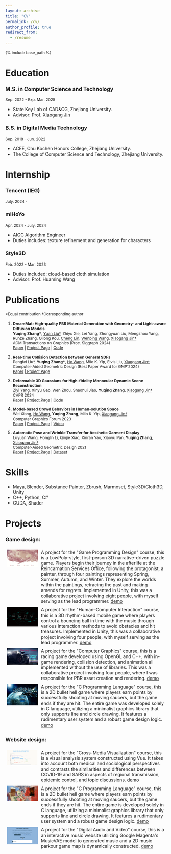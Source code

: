 ```yaml
---
layout: archive
title: "CV"
permalink: /cv/
author_profile: true
redirect_from:
  - /resume
---
```


{% include base_path %}

Education
======

### M.S. in Computer Science and Technology
Sep. 2022 - Exp. Mar. 2025
* State Key Lab of CAD&CG, Zhejiang University.
* Advisor: Prof. [Xiaogang Jin](http://www.cad.zju.edu.cn/home/jin/)
### B.S. in Digital Media Technology
Sep. 2018 - Jun. 2022
* ACEE, Chu Kochen Honors College, Zhejiang University.
* The College of Computer Science and Technology, Zhejiang University.

Internship
======
### Tencent (IEG)
July. 2024 - 

### miHoYo
Apr. 2024 - July. 2024
  * AIGC Algorithm Engineer
  * Duties includes: texture refinement and generation for characters

### Style3D
Feb. 2022 - Mar. 2023
  * Duties included: cloud-based cloth simulation
  * Advisor: Prof. Huaming Wang
  


Publications
======
*Equal contribution †Corresponding author

1. <b>DreamMat: High-quality PBR Material Generation with Geometry- and Light-aware Diffusion Models</b> <br>
  <b>Yuqing Zhang*</b>, <a href="https://liuyuan-pal.github.io/">Yuan Liu*</a>, Zhiyu Xie, Lei Yang, Zhongyuan Liu, Mengzhou Yang, Runze Zhang, Qilong Kou, <a href="https://clinplayer.github.io/">Cheng Lin</a>, <a href="https://engineering.tamu.edu/cse/profiles/Wang-Wenping.html">Wenping Wang</a>, <a href="http://www.cad.zju.edu.cn/home/jin/">Xiaogang Jin†</a> <br>
  ACM Transactions on Graphics (Proc. Siggraph 2024) <br>
  <a href="https://arxiv.org/abs/2405.17176">Paper</a> | <a href="https://zzzyuqing.github.io/dreammat.github.io/">Project Page</a> | <a href="https://github.com/zzzyuqing/DreamMat">Code</a> <br>

2. <b>Real-time Collision Detection between General SDFs</b> <br>
  Pengfei Liu*, <b>Yuqing Zhang*</b>, <a href="https://drhewang.com/">He Wang</a>, Milo K. Yip, Elvis Liu, <a href="http://www.cad.zju.edu.cn/home/jin/">Xiaogang Jin†</a> <br>
  Computer-Aided Geometric Design (Best Paper Award for GMP'2024) <br>
  <a href="http://www.cad.zju.edu.cn/home/jin/papers/Real_Time_CD_between_SDFs.pdf">Paper</a> |<a href="https://dlpf.github.io/sdf-collision.github.io/"> Project Page</a> <br>  

3. <b>Deformable 3D Gaussians for High-fidelity Monocular Dynamic Scene Reconstruction</b> <br>
  <a href="https://github.com/ingra14m">Ziyi Yang</a>, Xinyu Gao, Wen Zhou, Shaohui Jiao,  <b>Yuqing Zhang</b>, <a href="http://www.cad.zju.edu.cn/home/jin/">Xiaogang Jin†</a> <br>
  CVPR 2024 <br>
  <a href="https://arxiv.org/abs/2309.13101">Paper</a> | <a href="https://ingra14m.github.io/Deformable-Gaussians/">Project Page</a> | <a href="https://github.com/ingra14m/Deformable-3D-Gaussians">Code</a> <br>

4. <b>Model-based Crowd Behaviors in Human-solution Space</b> <br>
Wei Xiang, <a href="https://drhewang.com/">He Wang</a>, <b>Yuqing Zhang</b>, Milo K. Yip, <a href="http://www.cad.zju.edu.cn/home/jin/">Xiaogang Jin†</a> <br>
  Computer Graphics Forum 2023 <br>
  <a href="https://diglib.eg.org:8443/server/api/core/bitstreams/37b310ac-b9d0-42c7-8505-d281e3d8fc51/content">Paper</a> | <a href="http://www.cad.zju.edu.cn/home/jin/cgf2023/cgf2023.htm">Project Page</a> | <a href="http://www.cad.zju.edu.cn/home/jin/cgf2023/demo.mp4">Video</a> 

5. <b>Automatic Pose and Wrinkle Transfer for Aesthetic Garment Display</b> <br>
Luyuan Wang, Honglin Li, Qinjie Xiao, Xinran Yao, Xiaoyu Pan, <b>Yuqing Zhang</b>, <a href="http://www.cad.zju.edu.cn/home/jin/">Xiaogang Jin†</a> <br>
  Computer-Aided Geometric Design 2021 <br>
  <a href="http://www.cad.zju.edu.cn/home/jin/cagd2021/paper.pdf">Paper</a> | <a href="http://www.cad.zju.edu.cn/home/jin/cagd2021/cagd2021.htm">Project Page</a> | <a href="https://github.com/Dancingmader/3D-High-quality-Garment-Dataset">Dataset</a> 

Skills
======
* Maya, Blender, Substance Painter, Zbrush, Marmoset, Style3D/Cloth3D, Unity
* C++, Python, C#
* CUDA, Shader

Projects
======
### Game design:
<style>
  p {
    font-size: 12px;
  }
</style>

<p>

<div style="display: flex;">
  <div style="flex: 20%; padding: 5px;">
  <img src="../images/relive1.jpg" width="100%" alt="dreammat">
</div>
<div style="flex: 80%; padding: 5px;">
  A project for the "Game Programming Design" course, this is a LowPoly-style, first-person 3D narrative-driven puzzle game. Players begin their journey in the afterlife at the Reincarnation Services Office, following the protagonist, a painter, through four paintings representing Spring, Summer, Autumn, and Winter. They explore the worlds within the paintings, retracing the past and making amends for regrets. Implemented in Unity, this was a collaborative project involving eight people, with myself serving as the lead programmer. 
  <a href="https://www.bilibili.com/video/BV1nf4y1p72Z/">demo </a>
  </div>
</div>

<div style="display: flex;">
  <div style="flex: 20%; padding: 5px;">
  <img src="../images/echo.jpg" width="100%" alt="dreammat">
</div>
<div style="flex: 80%; padding: 5px;">
  A project for the "Human–Computer Interaction" course, this is a 3D rhythm-based mobile game where players control a bouncing ball in time with the music through various interaction methods to avoid obstacles and hit treasures. Implemented in Unity, this was a collaborative project involving four people, with myself serving as the lead programmer. 
  <a href="https://www.bilibili.com/video/BV1r54y1b7wN/">demo </a>
  </div>
</div>

<div style="display: flex;">
  <div style="flex: 20%; padding: 5px;">
  <img src="../images/car.jpg" width="100%" alt="dreammat">
</div>
<div style="flex: 80%; padding: 5px;">
  A project for the "Computer Graphics" course, this is a racing game developed using OpenGL and C++, with in-game rendering, collision detection, and animation all implemented without the use of libraries. This was a collaborative project involving four people, where I was responsible for PBR asset creation and rendering.
  <a href="https://www.bilibili.com/video/BV1N5411a7rn/">demo </a>
  </div>
</div>

<div style="display: flex;">
  <div style="flex: 20%; padding: 5px;">
  <img src="../images/2Dgame.jpg" width="100%" alt="dreammat">
</div>
<div style="flex: 80%; padding: 5px;">
  A project for the "C Programming Language" course, this is a 2D bullet hell game where  players earn points by successfully shooting at moving saucers, but the game ends if they are hit. The entire game was developed solely in C language, utilizing a minimalist graphics library that only supports line and circle drawing. It features a rudimentary user system and a robust game design logic.
  <a href="https://www.bilibili.com/video/BV1jYgCeiEjc/">demo </a>
  </div>
</div>


### Website design:

<div style="display: flex;">
  <div style="flex: 20%; padding: 5px;">
  <img src="../images/covid.jpg" width="100%" alt="dreammat">
</div>
<div style="flex: 80%; padding: 5px;">
  A project for the "Cross-Media Visualization" course, this is a visual analysis system constructed using Vue. It takes into account both medical and sociological perspectives and contrasts the similarities and differences between COVID-19 and SARS in aspects of regional transmission, epidemic control, and topic discussions.
  <a href="https://www.bilibili.com/video/BV1mo4y1o7Gx/">demo </a>
  </div>
</div>

<div style="display: flex;">
  <div style="flex: 20%; padding: 5px;">
  <img src="../images/drama.jpg" width="100%" alt="dreammat">
</div>
<div style="flex: 80%; padding: 5px;">
  A project for the "C Programming Language" course, this is a 2D bullet hell game where players earn points by successfully shooting at moving saucers, but the game ends if they are hit. The entire game is developed solely in C language, utilizing a minimalist graphics library that only supports line and circle drawing. It features a rudimentary user system and a robust game design logic.
  <a href="https://www.bilibili.com/video/BV1bf4y1n7NX/">demo </a>
  </div>
</div>

<div style="display: flex;">
  <div style="flex: 20%; padding: 5px;">
  <img src="../images/midi.jpg" width="100%" alt="dreammat">
</div>
<div style="flex: 80%; padding: 5px;">
  A project for the "Digital Audio and Video" course, this is a an interactive music website utilizing Google Magenta's MusicVAE model to generated music and a 2D music parkour game map is dynamically constructed.
  <a href="https://www.bilibili.com/video/BV1Sh411p7eB/">demo </a>
  </div>
</div>

<!-- Awards and Honors
======
* Award of Honor for Graduate -->
  
<!-- Talks
====== -->
  <!-- <ul>{% for post in site.talks reversed %}
    {% include archive-single-talk-cv.html  %}
  {% endfor %}</ul> -->
  
<!-- Teaching
====== -->
  <!-- <ul>{% for post in site.teaching reversed %}
    {% include archive-single-cv.html %}
  {% endfor %}</ul> -->
  

